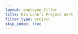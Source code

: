 ```yaml
---
layout: employee_filter
title: Kin Lane’s Project Work
filter_type: project
skip_index: true
---
```

